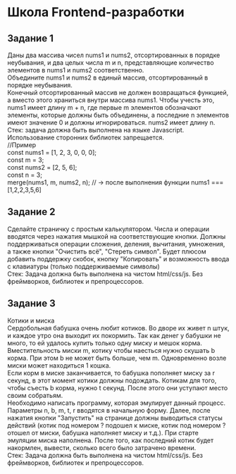 # Школа Frontend-разработки
## Задание 1
Даны два массива чисел nums1 и nums2, отсортированных в порядке неубывания, и два целых числа m и n, представляющие количество элементов в nums1 и nums2 соответственно.\
Объедините nums1 и nums2 в единый массив, отсортированный в порядке неубывания.\
Конечный отсортированный массив не должен возвращаться функцией, а вместо этого храниться внутри массива nums1. Чтобы учесть это, nums1 имеет длину m + n, где первые m элементов обозначают элементы, которые должны быть объединены, а последние n элементов имеют значение 0 и должны игнорироваться. nums2 имеет длину n.\
Стек: задача должна быть выполнена на языке Javascript. Использование сторонних библиотек запрещается.\
//Пример\
const nums1 = [1, 2, 3, 0, 0, 0];\
const m = 3;\
const nums2 = [2, 5, 6];\
const n = 3;\
merge(nums1, m, nums2, n); // -> после выполнения функции nums1 === [1,2,2,3,5,6]
## Задание 2
Сделайте страничку с простым калькулятором. Числа и операции вводятся через нажатия мышкой на соответствующие кнопки. Должны поддерживаться операции сложения, деления, вычитания, умножения, а также кнопки "Очистить всё", "Стереть символ". Будет плюсом добавить поддержку скобок, кнопку "Копировать" и возможность ввода с клавиатуры (только поддерживаемые символы)\
Стек: Задача должна быть выполнена на чистом html/css/js. Без фреймворков, библиотек и препроцессоров.
## Задание 3
Котики и миска\
Сердобольная бабушка очень любит котиков. Во дворе их живет n штук, и каждое утро она выходит их покормить. Так как денег у бабушки не много, то ей удалось купить только одну миску и мешок корма. Вместительность миски m, котику чтобы наесться нужно скушать b корма. При этом b не может быть больше, чем m. Одновременно возле миски может находиться 1 кошка.\
Если корм в миске заканчивается, то бабушка пополняет миску за r секунд, в этот момент котики должны подождать. Котикам для того, чтобы съесть b корма, нужно t секунд. После этого они уступают место своим собратьям.\
Необходимо написать программу, которая эмулирует данный процесс. Параметры n, b, m, t, r вводятся в начальную форму. Далее, после нажатия кнопки "Запустить" на странице должны выводиться статусы действий (котик под номером ? подошел к миске, котик под номером ? отошел от миски, бабушка наполняет миску и т.д.). При старте эмуляции миска наполнена. После того, как последний котик будет накормлен, вывести, сколько всего было затрачено времени.\
Стек: Задача должна быть выполнена на чистом html/css/js. Без фреймворков, библиотек и препроцессоров.
